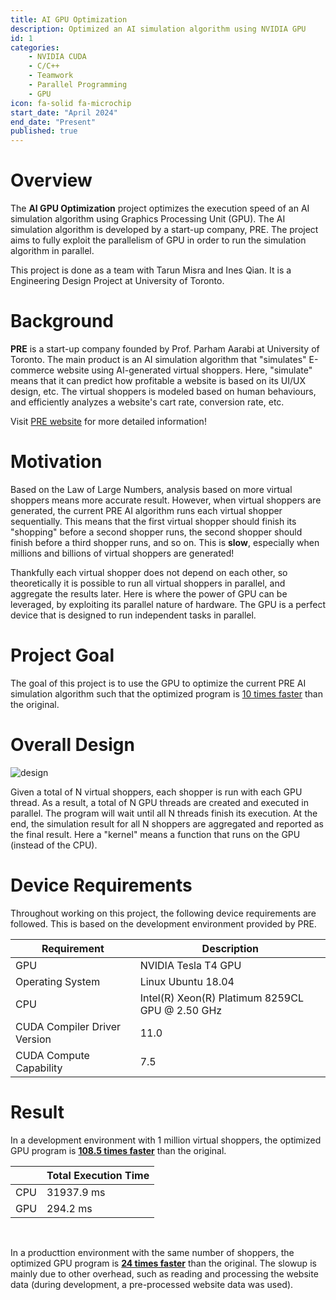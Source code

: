 ```yaml
---
title: AI GPU Optimization
description: Optimized an AI simulation algorithm using NVIDIA GPU 
id: 1
categories:
    - NVIDIA CUDA
    - C/C++
    - Teamwork
    - Parallel Programming
    - GPU
icon: fa-solid fa-microchip
start_date: "April 2024"
end_date: "Present"
published: true
---
```


# Overview

The **AI GPU Optimization** project optimizes the execution speed of an AI simulation algorithm using Graphics Processing Unit (GPU). The AI simulation algorithm is developed by a start-up company, PRE. The project aims to fully exploit the parallelism of GPU in order to run the simulation algorithm in parallel.

This project is done as a team with Tarun Misra and Ines Qian. It is a Engineering Design Project at University of Toronto.

# Background

**PRE** is a start-up company founded by Prof. Parham Aarabi at University of Toronto. The main product is an AI simulation algorithm that "simulates" E-commerce website using AI-generated virtual shoppers. Here, "simulate" means that it can predict how profitable a website is based on its UI/UX design, etc. The virtual shoppers is modeled based on human behaviours, and efficiently analyzes a website's cart rate, conversion rate, etc.

Visit [PRE website](https://hello.pre.cm/) for more detailed information!

# Motivation

Based on the Law of Large Numbers, analysis based on more virtual shoppers means more accurate result. However, when virtual shoppers are generated, the current PRE AI algorithm runs each virtual shopper sequentially. This means that the first virtual shopper should finish its "shopping" before a second shopper runs, the second shopper should  finish before a third shopper runs, and so on. This is **slow**, especially when millions and billions of virtual shoppers are generated! 

Thankfully each virtual shopper does not depend on each other, so theoretically it is possible to run all virtual shoppers in parallel, and aggregate the results later. Here is where the power of GPU can be leveraged, by exploiting its parallel nature of hardware. The GPU is a perfect device that is designed to run independent tasks in parallel. 

# Project Goal

The goal of this project is to use the GPU to optimize the current PRE AI simulation algorithm such that the optimized program is <u>10 times faster</u> than the original.

# Overall Design

![design](../../images/aigpu/design.png)

Given a total of N virtual shoppers, each shopper is run with each GPU thread. As a result, a total of N GPU threads are created and executed in parallel. The program will wait until all N threads finish its execution. At the end, the simulation result for all N shoppers are aggregated and reported as the final result. Here a "kernel" means a function that runs on the GPU (instead of the CPU).

# Device Requirements

Throughout working on this project, the following device requirements are followed. This is based on the development environment provided by PRE.

| Requirement | Description |
| --- | --- |
| GPU | NVIDIA Tesla T4 GPU |
| Operating System | Linux Ubuntu 18.04 |
| CPU  | Intel(R) Xeon(R) Platimum 8259CL GPU @ 2.50 GHz |
| CUDA Compiler Driver Version | 11.0 |
| CUDA Compute Capability | 7.5 |

# Result

In a development environment with 1 million virtual shoppers, the optimized GPU program is <u>**108.5 times faster**</u> than the original.

|  | Total Execution Time |
| --- | --- |
| CPU | 31937.9 ms |
| GPU | 294.2 ms|
<br/>

In a producttion environment with the same number of shoppers, the optimized GPU program is <u>**24 times faster**</u> than the original. The slowup is mainly due to other overhead, such as reading and processing the website data (during development, a pre-processed website data was used).